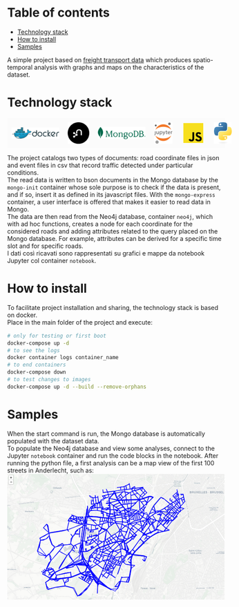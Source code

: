 # Table of contents
- [Technology stack](#technology-stack)
- [How to install](#how-to-install)
- [Samples](#samples)

A simple project based on [freight transport data](https://www.kaggle.com/datasets/giobbu/belgium-obu) which produces spatio-temporal analysis with graphs and maps on the characteristics of the dataset. <br>

# Technology stack
<div style="padding: 10px; display: flex; align-items: center; background: rgba(251, 251, 251, 1)">
    <img src="./samples/docker-logo.png" width="110" style="margin-right: 20px">
    <img src="./samples/neo4j.svg" height="50" style="margin-right: 20px">
    <img src="./samples/MongoDB_ForestGreen.png" width="110" style="margin-right: 20px">
    <img src="./samples/jupyter.png" height="50" style="margin-right: 25px">
    <img src="./samples/javascript-logo.png" height="46" style="margin-right: 25px">
    <img src="./samples/python-logo-only.png" height="50" style="margin-right: 20px">
</div>

The project catalogs two types of documents: road coordinate files in json and event files in csv that record traffic detected under particular conditions. <br>
The read data is written to bson documents in the Mongo database by the `mongo-init` container whose sole purpose is to check if the data is present, and if so, insert it as defined in its javascript files. With the `mongo-express` container, a user interface is offered that makes it easier to read data in Mongo.
<br>
The data are then read from the Neo4j database, container `neo4j`, which with ad hoc functions, creates a node for each coordinate for the considered roads and adding attributes related to the query placed on the Mongo database. For example, attributes can be derived for a specific time slot and for specific roads.
<br>
I dati così ricavati sono rappresentati su grafici e mappe da notebook Jupyter col container `notebook`.

# How to install
To facilitate project installation and sharing, the technology stack is based on docker. <br>
Place in the main folder of the project and execute:
```sh
# only for testing or first boot
docker-compose up -d   
# to see the logs
docker container logs container_name
# to end containers
docker-compose down
# to test changes to images
docker-compose up -d --build --remove-orphans
```

# Samples
When the start command is run, the Mongo database is automatically populated with the dataset data.
<br>
To populate the Neo4j database and view some analyses, connect to the Jupyter `notebook` container and run the code blocks in the notebook. After running the python file, a first analysis can be a map view of the first 100 streets in Anderlecht, such as: 
<br>
![Anderlecht first 100 streets](./samples/anderlecht-all_streets-6_coords.png)